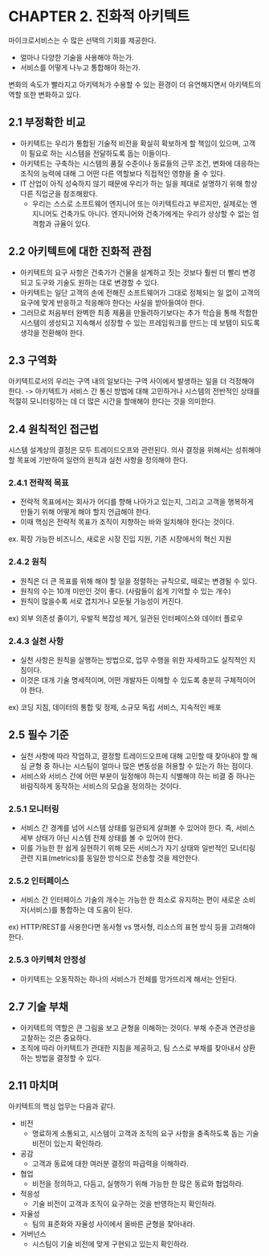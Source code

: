# CHAPTER 2. 진화적 아키텍트

마이크로서비스는 수 많은 선택의 기회를 제공한다.

- 얼마나 다양한 기술을 사용해야 하는가.
- 서비스를 어떻게 나누고 통합해야 하는가.

변화의 속도가 빨라지고 아키텍처가 수용할 수 있는 환경이 더 유연해지면서 아키텍트의 역할 또한 변화하고 있다.



## 2.1 부정확한 비교

- 아키텍트는 우리가 통합된 기술적 비전을 확실히 확보하게 할 책임이 있으며, 고객이 필요로 하는 시스템을 전달하도록 돕는 이들이다.
- 아키텍트는 구축하는 시스템의 품질 수준이나 동료들의 근무 조건, 변화에 대응하는 조직의 능력에 대해 그 어떤 다른 역할보다 직접적인 영향을 줄 수 있다.
- IT 산업이 아직 성숙하지 않기 때문에 우리가 하는 일을 제대로 설명하기 위해 항상 다른 직업군을 참조해왔다.
  - 우리는 스스로 소프트웨어 엔지니어 또는 아키텍트라고 부르지만, 실제로는 엔지니어도 건축가도 아니다. 엔지니어와 건축가에게는 우리가 상상할 수 없는 엄격함과 규율이 있다.



## 2.2 아키텍트에 대한 진화적 관점

- 아키텍트의 요구 사항은 건축가가 건물을 설계하고 짓는 것보다 훨씬 더 빨리 변경되고 도구와 기술도 원하는 대로 변경할 수 있다.
- 아키텍트는 일단 고객의 손에 전해진 소프트웨어가 그대로 정체되는 일 없이 고객의 요구에 맞게 반응하고 적응해야 한다는 사실을 받아들여야 한다.
- 그러므로 처음부터 완벽한 최종 제품을 만들려하기보다는 추가 학습을 통해 적합한 시스템이 생성되고 지속해서 성장할 수 있는 프레임워크를 만드는 데 보탬이 되도록 생각을 전환해야 한다.



## 2.3 구역화

아키텍트로서의 우리는 구역 내의 일보다는 구역 사이에서 발생하는 일을 더 걱정해야 한다. -> 아키텍트가 서비스 간 통신 방법에 대해 고민하거나 시스템의 전반적인 상태를 적절히 모니터링하는 데 더 많은 시간을 할애해야 한다는 것을 의미한다.



## 2.4 원칙적인 접근법

시스템 설계상의 결정은 모두 트레이드오프와 관련된다. 의사 결정을 위해서는 성취해야 할 목표에 기반하여 일련의 원칙과 실천 사항을 정의해야 한다.



### 2.4.1 전략적 목표

- 전략적 목표에서는 회사가 어디를 향해 나아가고 있는지, 그리고 고객을 행복하게 만들기 위해 어떻게 해야 할지 언급해야 한다.
- 이때 핵심은 전략적 목표가 조직이 지향하는 바와 일치해야 한다는 것이다.

ex. 확장 가능한 비즈니스, 새로운 시장 진입 지원, 기존 시장에서의 혁신 지원



### 2.4.2 원칙

- 원칙은 더 큰 목표를 위해 해야 할 일을 정렬하는 규칙으로, 때로는 변경될 수 있다.
- 원칙의 수는 10개 미만인 것이 좋다. (사람들이 쉽게 기억할 수 있는 개수)
- 원칙이 많을수록 서로 겹치거나 모둔될 가능성이 커진다.

ex) 외부 의존성 줄이기, 우발적 복잡성 제거, 일관된 인터페이스와 데이터 플로우



### 2.4.3 실천 사항

- 실천 사항은 원칙을 실행하는 방법으로, 업무 수행을 위한 자세하고도 실직적인 지침이다.
- 이것은 대개 기술 명세적이며, 어떤 개발자든 이해할 수 있도록 충분히 구체적이어야 한다.

ex) 코딩 지침, 데이터의 통합 및 정제, 소규모 독립 서비스, 지속적인 배포



## 2.5 필수 기준

- 실천 사항에 따라 작업하고, 결정할 트레이드오프에 대해 고민할 때 찾아내야 할 해심 균형 중 하나는 시스팀이 얼마나 많은 변동성을 허용할 수 있는가 하는 점이다.
- 서비스와 서비스 간에 어떤 부분이 일정해야 하는지 식별해야 하는 비결 중 하나는 바람직하게 동작하는 서비스의 모습을 정의하는 것이다.



### 2.5.1 모니터링

- 서비스 간 경계를 넘어 시스템 상태를 일관되게 살펴볼 수 있어야 한다. 즉, 서비스 세부 상태가 아닌 시스템 전체 상태를 볼 수 있어야 한다.
- 이를 가능한 한 쉽게 실현하기 위해 모든 서비스가 자기 상태와 일반적인 모너티링 관련 지표(metrics)를 동일한 방식으로 전송할 것을 제안한다.



### 2.5.2 인터페이스

- 서비스 간 인터페이스 기술의 개수는 가능한 한 최소로 유지하는 편이 새로운 소비자(서비스)를 통합하는 데 도움이 된다.

ex) HTTP/REST를 사용한다면 동사형 vs 명사형, 리소스의 표현 방식 등을 고려해야 한다.



### 2.5.3 아키텍처 안정성

- 아키텍트는 오동작하는 하나의 서비스가 전체를 망가뜨리게 해서는 안된다.



## 2.7 기술 부채

- 아키텍트의 역할은 큰 그림을 보고 균형을 이해하는 것이다. 부채 수준과 연관성을 고찰하는 것은 중요하다.
- 조직에 따라 아키텍트가 관대한 지침을 제공하고, 팀 스스로 부채를 찾아내서 상환하는 방법을 결정할 수 있다.



## 2.11 마치며

아키텍트의 핵심 업무는 다음과 같다.

- 비전
  - 명료하게 소통되고, 시스템이 고객과 조직의 요구 사항을 충족하도록 돕는 기술 비전이 있는지 확인하라.
- 공감
  - 고객과 동료에 대한 여러분 결정의 파급력을 이해하라.
- 협업
  - 비전을 정의하고, 다듬고, 실행하기 위해 가능한 한 많은 동료와 협업하라.
- 적응성
  - 기술 비전이 고객과 조직이 요구하는 것을 반영하는지 확인하라.
- 자율성
  - 팀의 표준화와 자율성 사이에서 올바른 균형을 찾아내라.
- 거버넌스
  - 시스팀이 기술 비전에 맞게 구현되고 있는지 확인하라.